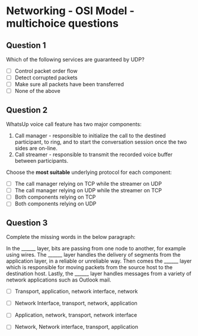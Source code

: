 # Networking - OSI Model - multichoice questions

## Question 1

Which of the following services are guaranteed by UDP?

- [ ] Control packet order flow
- [ ] Detect corrupted packets
- [ ] Make sure all packets have been transferred
- [ ] None of the above

## Question 2

WhatsUp voice call feature has two major components:

1. Call manager - responsible to initialize the call to the destined participant, to ring, and to start the conversation session once the two sides are on-line.
2. Call streamer - responsible to transmit the recorded voice buffer between participants.

Choose the **most suitable** underlying protocol for each component:

- [ ] The call manager relying on TCP while the streamer on UDP
- [ ] The call manager relying on UDP while the streamer on TCP
- [ ] Both components relying on TCP
- [ ] Both components relying on UDP

## Question 3

Complete the missing words in the below paragraph:

In the ______ layer, bits are passing from one node to another, for example using wires. The ______ layer handles the delivery of segments from the application layer, in a reliable or unreliable way. Then comes the ______ layer which is responsible for moving packets from the source host to the destination host.
Lastly, the ______ layer handles messages from a variety of network applications such as Outlook mail.

- [ ] Transport, application, network interface, network
- [ ] Network Interface,  transport, network, application
- [ ] Application, network, transport, network interface
- [ ] Network, Network interface,  transport, application

